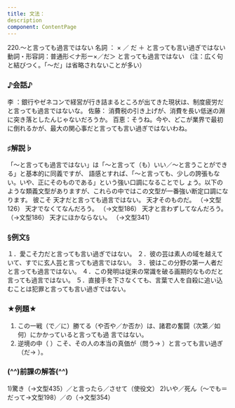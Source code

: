 ```yaml
---
title: 文法：
description
component: ContentPage
---
```



220.～と言っても過言ではない
名詞 ： × ／ だ ＋ と言っても言い過ぎではない
動詞・形容詞：普通形＜ナ形ー×／だ＞ と言っても過言ではない
（注：広く句と結びつく。「～だ」は省略されないことが多い）
### ♪会話♪
李 ：銀行やゼネコンで経営が行き詰まるところが出てきた現状は、制度疲労だと言っても過言ではないな。 佐藤： 消費税の引き上げが、消費を長い低迷の淵に突き落としたんじゃないだろうか。 百恵：そうね。今や、どこが業界で最初に倒れるかが、最大の関心事だと言っても言い過ぎではないわね。
### ♯解説♭
「～と言っても過言ではない」は「～と言って（も）いい／～と言うことができる」と基本的に同義ですが、 語感とすれば、「～と言っても、少しの誇張もない。いや、正にそのものである」という強い口調になることでし
ょう。以下のような類義文型がありますが、これらの中ではこの文型が一番強い断定口調になります。
彼こそ 天才だと言っても過言ではない。
天才そのものだ。 （→文型126）
天才でなくてなんだろう。 （→文型186）
天才と言わずしてなんだろう。（→文型186）
天才にほかならない。 （→文型341）
### §例文§
１．愛こそ力だと言っても言い過ぎではない。
２．彼の芸は素人の域を越えていて、すでに玄人芸と言っても過言ではない。
３．彼はこの分野の第一人者だと言っても過言ではない。
４．この発明は従来の常識を破る画期的なものだと言っても過言ではない。
５．直接手を下さなくても、言葉で人を自殺に追い込むことは犯罪と言っても言い過ぎではない。
### ★例題★
1) この一戦（で／に）勝てる（や否や／か否か）は、諸君の奮闘（次第／如何）にかかっていると言っても過
言ではない。      
2) 逆境の中（ ）こそ、その人の本当の真価が（問う→ ）と言っても言い過ぎ（だ→ ）。
### (^^)前課の解答(^^)
1)驚き（→文型435）／と言ったら／させて（使役文）
2)いや／死ん（～でも＝だって→文型198）／の（→文型354）
